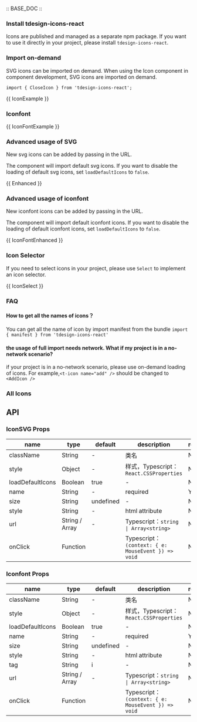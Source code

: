 :: BASE_DOC ::

### Install tdesign-icons-react

Icons are published and managed as a separate npm package. If you want to use it directly in your project, please install `tdesign-icons-react`. 
### Import on-demand

SVG icons can be imported on demand. When using the Icon component in component development, SVG icons are imported on demand.

`import { CloseIcon } from 'tdesign-icons-react';`

{{ IconExample }}

### Iconfont

{{ IconFontExample }}

### Advanced usage of SVG


New svg icons can be added by passing in the URL. 

The component will import default svg icons. If you want to disable the loading of default svg icons, set `loadDefaultIcons` to `false`.

{{ Enhanced }}

### Advanced usage of iconfont

New iconfont icons can be added by passing in the URL. 

The component will import default iconfont icons. If you want to disable the loading of default iconfont icons, set `loadDefaultIcons` to `false`.

{{ IconFontEnhanced }}

### Icon Selector

If you need to select icons in your project, please use `Select` to implement an icon selector.

{{ IconSelect }}

### FAQ

#### How to get all the names of icons？

You can get all the name of icon by import manifest from the bundle `import { manifest } from 'tdesign-icons-react'`

#### the usage of full import needs network. What if my project is in a no-network scenario?

if your project is in a no-network scenario, please use on-demand loading of icons. For example,`<t-icon name="add" />` should be changed to `<AddIcon />`
### All Icons

<td-icons-view />


## API

### IconSVG Props

name | type | default | description | required
-- | -- | -- | -- | --
className | String | - | 类名 | N
style | Object | - | 样式，Typescript：`React.CSSProperties` | N
loadDefaultIcons | Boolean | true | \- | N
name | String | - | required | Y
size | String | undefined | \- | N
style | String | - | html attribute | N
url | String / Array | - | Typescript：`string \| Array<string>` | N
onClick | Function |  | Typescript：`(context: { e: MouseEvent }) => void`<br/> | N

### Iconfont Props

name | type | default | description | required
-- | -- | -- | -- | --
className | String | - | 类名 | N
style | Object | - | 样式，Typescript：`React.CSSProperties` | N
loadDefaultIcons | Boolean | true | \- | N
name | String | - | required | Y
size | String | undefined | \- | N
style | String | - | html attribute | N
tag | String | i | \- | N
url | String / Array | - | Typescript：`string \| Array<string>` | N
onClick | Function |  | Typescript：`(context: { e: MouseEvent }) => void`<br/> | N
